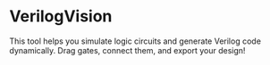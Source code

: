 # VerilogVision
This tool helps you simulate logic circuits and generate Verilog code dynamically. Drag gates, connect them, and export your design!
